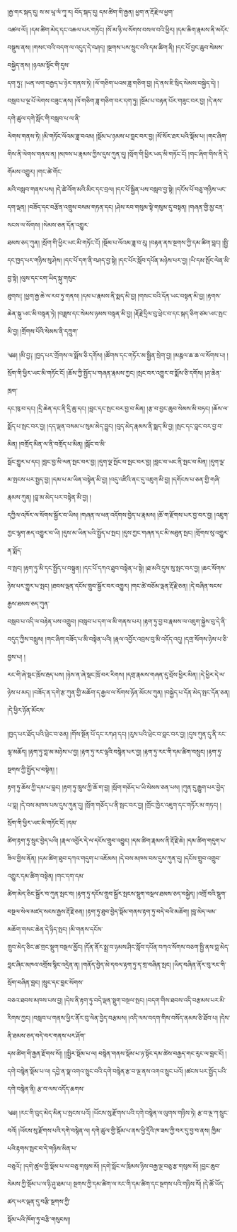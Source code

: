 ﻿  
།རྒྱ་གར་སྐད་དུ། ས་མ་ཡཱ་ལཾ་ཀཱ་ར། བོད་སྐད་དུ། དམ་ཚིག་གི་རྒྱན། ཕྱག་ན་རྡོ་རྗེ་ལ་ཕྱག་  
འཚལ་ལོ༑ །དམ་ཚིག་མེད་དང་འཆལ་པར་གཏོང། །སོ་མ་ཉི་ལ་སོགས་བསལ་བའི་ཕྱིར། །དམ་ཆིག་རྣམས་ནི་མདོར་བསྡུས་ནས། །གསང་བའི་བདག་ལ་འདུད་དེ་བཤད། །སྔགས་པས་སྲུང་བའི་དམ་ཚིག་ནི། །དང་པོ་བྱང་ཆུབ་སེམས་བསྐྱེད་ནས། །ཉའམ་སྟོང་གི་དུས་  
དག་ཏུ༑ །ཡན་ལག་བརྒྱད་པ་ཉེར་གནས་ཏེ། །ལོ་གཅིག་པའམ་ཟླ་གཅིག་བྱ། །དེ་ནས་ཇི་སྲིད་སེམས་བསྐྱེད་དེ། །བསླབ་པ་ལྔ་པོ་ལེགས་བཟུང་ནས། །ལོ་གཅིག་ཟླ་གཅིག་བར་དག་ཏུ། །སྔོམ་པ་བརྟན་པོར་གཟུང་བར་བྱ། །དེ་ནས་དགེ་ཚུལ་དགེ་སློང་གི་བསླབ་པ་ལ་ནི་  
ལེགས་གནས་ཏེ། །མི་གཏོང་ལོའམ་ཟླ་བའམ། །སྔོམ་པ་ཉམས་པ་བླང་བར་བྱ། །སོ་སོར་ཐར་པའི་སྡོམ་པ། །གང་ཞིག་གིས་ནི་ལེགས་གནས་ན། །མཁས་པ་རྣམས་ཀྱིས་དུས་ཀུན་དུ། །སྲོག་གི་ཕྱིར་ཡད་མི་གཏོང་ངོ། །གང་ཞིག་གིས་ནི་དེ་གོམས་འགྱུར། །གང་ཚེ་གོང་  
མའི་བསླབ་གནས་པས། །དེ་ཚེ་འོག་མའི་མིང་དང་བྲལ། །དང་པོ་སྦྱིན་པས་བསླབ་བྱ་སྟེ། །དངོས་པོ་བཅུ་གཉིས་ཡང་དག་ལྡན། །བཟོད་དང་བརྩོན་འགྲུས་བསམ་གཏན་དང། །ཤེས་རབ་གསུམ་སྟེ་གསུམ་དུ་བསྟན། །གཞན་གྱི་མྱ་ངན་སངས་ལ་སོགས། །སེམས་ཅན་དོན་འགྱུར་  
ཐམས་ཅད་ཀུན། །སྲོག་གི་ཕྱིར་ཡང་མི་གཏོང་ངོ། །སྡོམ་པ་ལོའམ་ཟླ་བ་རུ། །བརྟན་ནས་སྔགས་ཀྱི་དམ་ཚིག་བླང། །སྤྱི་དང་ཁྱད་པར་གཉིས་སུ་ཤེས། །དང་པོ་དག་ནི་བཤད་བྱ་སྟེ། །དང་པོར་སློབ་དཔོན་མཉེས་པར་བྱ། །ཡི་དམ་སྤོང་ལེན་མི་བྱ་སྟེ། །ལུས་དང་ངག་ཡིད་སྐུ་གསུང་  
ཐུགས༑ །ཕྱག་རྒྱ་ཆེ་ལ་རབ་ཏུ་གནས། །དམ་པ་རྣམས་ནི་སྨད་མི་བྱ། །གསང་བའི་དོན་ཡང་བསྟན་མི་བྱ། །རྟགས་ཆེན་སྐུ་ཡང་མི་བསྟན་ཏེ། །བཟླས་དང་སེམས་ཉམས་བསྟན་མི་བྱ། །རྡོ་རྗེ་དྲིལ་བུ་ཕྲེང་བ་དང་སྐད་ཅིག་ཙམ་ཡང་སྤང་མི་བྱ། །གྲོགས་པོའི་སེམས་ནི་དཀྲུག་  
  
༄༅། །མི་བྱ༑ །ཁྱད་པར་གྲོགས་ལ་སྨོས་ཅི་དགོས། །ཚོགས་དང་གཏོར་མ་སྦྱིན་སྲེག་བྱ། །མཎྜལ་ཆ་ཆ་ལ་སོགས་པ། །སྲོག་གི་ཕྱིར་ཡང་མི་གཏོང་ངོ། །ཆོས་ཀྱི་སྤྱོད་པ་གཞན་རྣམས་ཀྱང། །སྤང་བར་འགྱུར་བ་སྨོས་ཅི་དགོས། །ཤ་ཆེན་ཁྲག་  
དང་ཁུ་བ་དང། །དྲི་ཆེན་དང་ནི་དྲི་ཆུ་དང། །བླང་དང་སྤང་བར་བྱ་བ་མིན། །རྩ་བ་བྱང་ཆུབ་སེམས་མི་བཏང། །ཆོས་ལ་སྨོད་པ་སྤང་བར་བྱ། །དད་ལྡན་བསམ་པ་སུམ་མེད་བྱུང། །བུད་མེད་རྣམས་ནི་སྨད་མི་བྱ། །སྤང་དང་བླང་བར་བྱ་བ་མིན། །བགྲོད་མིན་ལ་ནི་བགྲོད་པ་མིན། །སྦོང་བ་མི་  
སྦོང་གྱུར་པ་དང། །བླང་བྱ་མི་ལན་སྤང་བར་བྱ། །དུག་ལྔ་སྤོང་བ་སྤང་བར་བྱ། །བླང་བ་ཡང་ནི་སྤང་བ་མིན། །དུག་ལྔ་མ་སྤངས་པར་སྤྱད་བྱ། །དམ་པ་མ་ཡིན་བསྟེན་མི་བྱ། །འདུ་འཛིའི་ནང་དུ་འཇུག་མི་བྱ། །དགོངས་པ་ཅན་གྱི་གཞི་རྣམས་ཀུན། །བླ་མ་མེད་པར་བསྟེན་མི་བྱ། །  
དཀྱིལ་འཁོར་ལ་སོགས་སྦྱོར་བ་ཡིས། །གཞན་ལ་ཕན་འདོགས་བྱེད་པ་རྣམས། །ཆོ་ག་རྫོགས་པར་བྱ་བར་བྱ། །འཇུག་ཀྱང་ལྷག་ཆད་འགྱུར་བ་ཡི། །དུས་མ་ཡིན་པའི་སྤྱོད་པ་སྤང། །དུས་ཀྱང་གཞན་དང་མི་མཐུན་སྤང། །གྲོགས་སུ་འགྱུར་ན་སྨོད་  
བ་སྤང། །རྟག་ཏུ་མི་དང་སྤྱོད་པ་བསྟུན། །དང་པོ་དཀའ་ཐུབ་བསྟེན་པ་སྟེ། །ཐ་མའི་དུས་སུ་སྤང་བར་བྱ། །ཆང་སོགས་ཉེས་པར་གྱུར་པ་སྤང། །ཐབས་ལྡན་དངོས་གྲུབ་སྦྱོར་བར་འགྱུར། །གང་ཚེ་བཅོམ་ལྡན་རྡོ་རྗེ་ཅན། །དེ་བཞིན་སངས་རྒྱས་ཐམས་ཅད་ཀུན་  
བསླབ་པ་འདི་ལ་བརྟེན་པས་འགྲུབ། །བསླབ་པ་དག་ལ་མི་གནས་པར། །རྟག་ཏུ་བྱ་བ་རྣམས་ལ་འཇུག་སྐྱེས་བུ་དེ་ནི་བདུད་ཀྱིས་བསླུས། །གང་ཞིག་བཟོད་པ་མི་བསྟེན་པའི། །རྣལ་འབྱོར་འབྲས་བུ་མི་འདོད་འདུ། །དགྲ་སོགས་ཉེས་པ་ཅི་བྱས་པ། །  
རང་གི་ཞེ་སྡང་ཁྲོས་རྦད་པས། །ཉེས་ན་ཞེ་སྡང་ཁྲོ་བར་རིགས། །དགྲ་རྣམས་གཞན་དུ་བྲོས་ཕྱིར་མིན། །དེ་ཕྱིར་དེ་ལ་ཉེས་པ་མད། །བཟོད་ན་དགེ་རྩ་ཀུན་གྱི་མཆོག་ད་རྒྱལ་ལ་སོགས་ཉོན་མོངས་ཀུན། །བསྐྱེད་པ་དོན་མེད་སྤང་དོན་ཅན། །དེ་ཕྱིར་ཉོན་མོངས་  
  
།ཁྱད་པར་ཐོད་པའི་ཕྲེང་བ་ཅན། །གོས་སྔོན་པོ་དང་རཀཤ་དང། །རུས་པའི་ཕྲེང་བ་བླང་བར་བྱ། །དུས་ཀུན་དུ་ནི་རང་ལྷ་མཆོད། །རྟག་ཏུ་བླ་མ་མཉེས་པ་བྱ། །རྟག་ཏུ་རང་ལྷའི་བསྙེན་པར་བྱ། །རྟག་ཏུ་རང་གི་དམ་ཚིག་བསྲུང། །རྟག་ཏུ་སྔགས་ཀྱི་སྤྱོད་པ་བསྟེན། །  
རྟག་ཏུ་ཆོས་ཀྱི་དམ་པ་བླང། །རྟག་ཏུ་ཁྲུས་ཀྱི་ཆོ་ག་བྱ། །སྲོག་གཅོད་པ་ཡི་སེམས་ཅན་པས། །ཀུན་དུ་རྒྱུག་པར་བྱེད་པ་བླ། །དེ་བས་མཁས་པས་དུས་ཀུན་དུ། །སྲོག་གཅོད་པ་ནི་སྤང་བར་བྱ། །གྲོང་ཁྱེར་འཇུག་དང་གཏོར་མ་གཏང། །སྲོག་གི་ཕྱིར་ཡང་མི་གཏོང་ངོ། །དམ་  
ཚིག་རྟག་ཏུ་སྲུང་བྱེད་པའི། །རྣལ་འབྱོར་དེ་ལ་དངོས་གྲུབ་འབྱུང། །དམ་ཚིག་རྣམས་ནི་རྡོ་རྗེ་ཆེ། །དམ་ཚིག་གདུག་པ་ཟིལ་གྱིས་ནོན། །དམ་ཚིག་ཐུབ་དཀའ་གདུག་པ་འཇོམས། །དེ་བས་མཁས་བས་དུས་ཀུན་དུ། །དངོས་གྲུབ་འགྲུབ་འགྱུར་དམ་ཚིག་བསྟེན། །གང་དག་དམ་  
ཚིག་མེད་ཅིང་སྦྱོར་བ་ཀུན་སྤང་བ། །རྟག་ཏུ་དངོས་གྲུབ་སྦྱོར་སྤངས་སྡུག་བསྔལ་ཐམས་ཅད་བསྐྱེད། །འགྲོ་བའི་སྡུག་བསྔལ་སེལ་མཛད་སངས་རྒྱས་རྡོ་རྗེ་ཅན། །རྟག་ཏུ་ཐུབ་བྱེད་སྡོམ་གནས་རྟག་ཏུ་བདེ་བའི་མཆོག། །བླ་མེད་ལམ་མཆོག་གསང་ཆེན་དེ་ཉིད་སྤང། །མི་གནས་དངོས་  
གྲུབ་མེད་ཅིང་ཚ་གྲང་སྡུག་བསྔལ་མྱོང། །དོན་ནོར་སྨྲ་བ་ཉམས་ཤིང་སློབ་དཔོན་བཀའ་སོགས་བཅག་སྤྱི་ནས་བླ་མེད་བླང་ཞིང་མཁའ་འགྲོས་སྙིང་འདྲེན་ན། །གནོད་བྱེད་མེ་དབལ་རྟག་ཏུ་ད་གྲ་བཞིན་སྤང། །ཡིད་བཞིན་ནོར་བུ་རང་གི་སྲོག་བཞིན་བླང། །སྲུང་དང་བླང་སོགས་  
བཅའ་ཐབས་མཁས་པས་བྱ། །དེས་ནི་རྟག་ཏུ་བདེ་ལྡན་སྡུག་བསྔལ་སྤང། །བདག་གིས་ཐབས་འདི་བརྩམས་པར་མི་རིགས་ཀྱང། །བསླབ་པ་གནས་ཕྱིར་ནོར་བུ་ལེན་བྱེད་བརྩམས། །འདི་ལས་བདག་གིས་བསོད་ནམས་ཅི་ཐོབ་པ། །དེས་ནི་ཐམས་ཅད་བདེ་བར་གནས་པར་ཤོག་  
དམ་ཚིག་གི་རྒྱན་རྫོགས་སོ།། །།སྤྱིར་སྡོམ་པ་ལ། བསྙེན་གནས་སྡོམ་པ་ཉ་སྟོང་དམ་ཚེས་བརྒྱད་གང་རུང་ལ་བླང་ངོ། །དགེ་བསྙེན་སྡོམ་པ་ལ། དབྱེ་ན་སྣ་འགའ་སྲུང་བའི་དགེ་བསྙེན་རྩ་བ་ལྔ་ནས་འགའ་སྲུང་པའོ། །ཚངས་པར་སྤྱོད་པའི་དགེ་བསྙེན་ནི། རྩ་བ་ལས་འདོད་ཆགས་  
  
༄༅། །རང་གི་བུད་མེད་མིན་པ་སྤངས་པའོ། །ཡོངས་སུ་རྫོགས་པའི་དགེ་བསྙེན་ལ་ལུགས་གཉིས་ཏེ། རྩ་བ་ལྔ་ཀ་སྲུང་བའོ། །ཡོངས་སུ་རྫོགས་པའི་དགེ་བསྙེན་ལ། དགེ་ཚུལ་གྱི་སྡོམ་པ་ནས་ཕྱི་དྲོའི་ཁ་ཟས་ཀྱི་བར་དུ་བྱ་བ་ནས། ཁྱིམ་པའི་རྟགས་སྤང་བ་དེ་གཉིས་མིན་པ་  
བཅུའོ༑ །དགེ་ཚུལ་གྱི་སྡོམ་པ་ལ་བཅུ་གསུམ་མོ། །དགེ་སློང་ལ་ཁྲིམས་ཉིས་བརྒྱ་ལྔ་བཅུ་རྩ་གསུམ་མོ། །བྱང་ཆུབ་སེམས་ཀྱི་སྡོམ་པ་ལ་ཉི་ཤུ་ཐམ་པ། སྔགས་ཀྱི་དམ་ཚིག་ལ་རང་གི་དམ་ཚིག་དང་སྔགས་པའི་གཉིས་སོ། །དེ་ཚོ་ཡོད་ཚད་ཡར་ལྡན་དུ་བརྩི་སྔགས་ཀྱི་  
སྡོམ་པའི་ཁོག་ཏུ་བརྩི་གསུངས།།  
  
  
